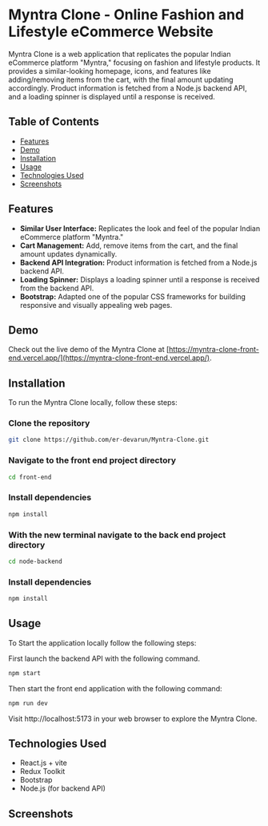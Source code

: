 # Myntra Clone - Online Fashion and Lifestyle eCommerce Website

Myntra Clone is a web application that replicates the popular Indian eCommerce platform "Myntra," focusing on fashion and lifestyle products. It provides a similar-looking homepage, icons, and features like adding/removing items from the cart, with the final amount updating accordingly. Product information is fetched from a Node.js backend API, and a loading spinner is displayed until a response is received.

## Table of Contents

- [Features](#features)
- [Demo](#demo)
- [Installation](#installation)
- [Usage](#usage)
- [Technologies Used](#technologies-used)
- [Screenshots](#screenshots)

## Features

- **Similar User Interface:** Replicates the look and feel of the popular Indian eCommerce platform "Myntra."
- **Cart Management:** Add, remove items from the cart, and the final amount updates dynamically.
- **Backend API Integration:** Product information is fetched from a Node.js backend API.
- **Loading Spinner:** Displays a loading spinner until a response is received from the backend API.
- **Bootstrap:** Adapted one of the popular CSS frameworks for building responsive and visually appealing web pages.

## Demo

Check out the live demo of the Myntra Clone at [https://myntra-clone-front-end.vercel.app/](https://myntra-clone-front-end.vercel.app/).

## Installation

To run the Myntra Clone locally, follow these steps:


### Clone the repository
```bash
git clone https://github.com/er-devarun/Myntra-Clone.git
```

### Navigate to the front end project directory
```bash
cd front-end
```

### Install dependencies
```bash
npm install
```

### With the new terminal navigate to the back end project directory
```bash
cd node-backend
```

### Install dependencies
```bash
npm install
```

## Usage

To Start the application locally follow the following steps:

First launch the backend API with the following command.

```bash
npm start
```

Then start the front end application with the following command:

```bash
npm run dev
```

Visit http://localhost:5173 in your web browser to explore the Myntra Clone.

## Technologies Used

- React.js + vite
- Redux Toolkit
- Bootstrap
- Node.js (for backend API)

## Screenshots
